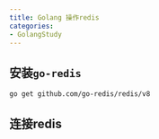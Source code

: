 ```yaml
---
title: Golang 操作redis 
categories: 
- GolangStudy
---
```


## 安装`go-redis`

``` bash
go get github.com/go-redis/redis/v8
```

## 连接redis



